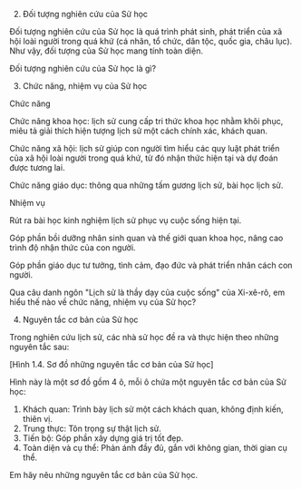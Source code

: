 2. Đối tượng nghiên cứu của Sử học

Đối tượng nghiên cứu của Sử học là quá trình phát sinh, phát triển của xã hội loài người trong quá khứ (cá nhân, tổ chức, dân tộc, quốc gia, châu lục). Như vậy, đối tượng của Sử học mang tính toàn diện.

Đối tượng nghiên cứu của Sử học là gì?

3. Chức năng, nhiệm vụ của Sử học

Chức năng

Chức năng khoa học: lịch sử cung cấp tri thức khoa học nhằm khôi phục, miêu tả giải thích hiện tượng lịch sử một cách chính xác, khách quan.

Chức năng xã hội: lịch sử giúp con người tìm hiểu các quy luật phát triển của xã hội loài người trong quá khứ, từ đó nhận thức hiện tại và dự đoán được tương lai.

Chức năng giáo dục: thông qua những tấm gương lịch sử, bài học lịch sử.

Nhiệm vụ

Rút ra bài học kinh nghiệm lịch sử phục vụ cuộc sống hiện tại.

Góp phần bồi dưỡng nhân sinh quan và thế giới quan khoa học, nâng cao trình độ nhận thức của con người.

Góp phần giáo dục tư tưởng, tình cảm, đạo đức và phát triển nhân cách con người.

Qua câu danh ngôn "Lịch sử là thầy dạy của cuộc sống" của Xi-xê-rô, em hiểu thế nào về chức năng, nhiệm vụ của Sử học?

4. Nguyên tắc cơ bản của Sử học

Trong nghiên cứu lịch sử, các nhà sử học đề ra và thực hiện theo những nguyên tắc sau:

[Hình 1.4. Sơ đồ những nguyên tắc cơ bản của Sử học]

Hình này là một sơ đồ gồm 4 ô, mỗi ô chứa một nguyên tắc cơ bản của Sử học:

1. Khách quan: Trình bày lịch sử một cách khách quan, không định kiến, thiên vị.
2. Trung thực: Tôn trọng sự thật lịch sử.
3. Tiến bộ: Góp phần xây dựng giá trị tốt đẹp.
4. Toàn diện và cụ thể: Phản ánh đầy đủ, gắn với không gian, thời gian cụ thể.

Em hãy nêu những nguyên tắc cơ bản của Sử học.